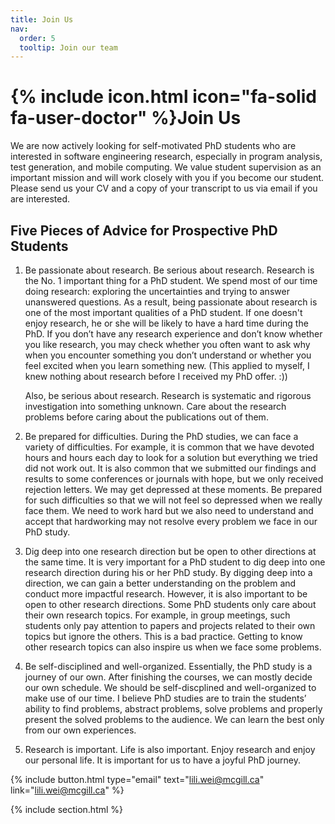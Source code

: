 ```yaml
---
title: Join Us
nav:
  order: 5
  tooltip: Join our team
---
```


# {% include icon.html icon="fa-solid fa-user-doctor" %}Join Us

We are now actively looking for self-motivated PhD students who are interested in software engineering research, especially in program analysis, test generation, and mobile computing. We value student supervision as an important mission and will work closely with you if you become our student. Please send us your CV and a copy of your transcript to us via email if you are interested.

## Five Pieces of Advice for Prospective PhD Students

1. Be passionate about research. Be serious about research.
   Research is the No. 1 important thing for a PhD student. We spend most of our time doing research: exploring the uncertainties and trying to answer unanswered questions. As a result, being passionate about research is one of the most important qualities of a PhD student. If one doesn't enjoy research, he or she will be likely to have a hard time during the PhD. If you don’t have any research experience and don’t know whether you like research, you may check whether you often want to ask why when you encounter something you don’t understand or whether you feel excited when you learn something new. (This applied to myself, I knew nothing about research before I received my PhD offer. :)) 

   Also, be serious about research. Research is systematic and rigorous investigation into something unknown. Care about the research problems before caring about the publications out of them.

2. Be prepared for difficulties.
   During the PhD studies, we can face a variety of difficulties. For example, it is common that we have devoted hours and hours each day to look for a solution but everything we tried did not work out. It is also common that we submitted our findings and results to some conferences or journals with hope, but we only received rejection letters. We may get depressed at these moments. Be prepared for such difficulties so that we will not feel so depressed when we really face them. We need to work hard but we also need to understand and accept that hardworking may not resolve every problem we face in our PhD study.

3. Dig deep into one research direction but be open to other directions at the same time.
   It is very important for a PhD student to dig deep into one research direction during his or her PhD study. By digging deep into a direction, we can gain a better understanding on the problem and conduct more impactful research. However, it is also important to be open to other research directions. Some PhD students only care about their own research topics. For example, in group meetings, such students only pay attention to papers and projects related to their own topics but ignore the others. This is a bad practice. Getting to know other research topics can also inspire us when we face some problems.

4. Be self-disciplined and well-organized.
   Essentially, the PhD study is a journey of our own. After finishing the courses, we can mostly decide our own schedule. We should be self-discplined and well-organized to make use of our time. I believe PhD studies are to train the students’ ability to find problems, abstract problems, solve problems and properly present the solved problems to the audience. We can learn the best only from our own experiences.

5. Research is important. Life is also important.
   Enjoy research and enjoy our personal life. It is important for us to have a joyful PhD journey.

{%
include button.html
type="email"
text="lili.wei@mcgill.ca"
link="lili.wei@mcgill.ca"
%}

{% include section.html %}